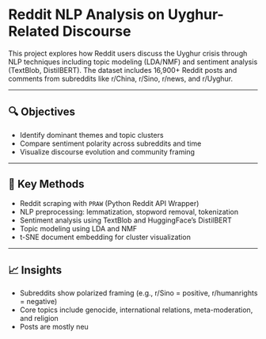 # Reddit NLP Analysis on Uyghur-Related Discourse

This project explores how Reddit users discuss the Uyghur crisis through NLP techniques including topic modeling (LDA/NMF) and sentiment analysis (TextBlob, DistilBERT). The dataset includes 16,900+ Reddit posts and comments from subreddits like r/China, r/Sino, r/news, and r/Uyghur.

---

## 🔍 Objectives
- Identify dominant themes and topic clusters
- Compare sentiment polarity across subreddits and time
- Visualize discourse evolution and community framing

---

## 🧠 Key Methods
- Reddit scraping with `PRAW` (Python Reddit API Wrapper)
- NLP preprocessing: lemmatization, stopword removal, tokenization
- Sentiment analysis using TextBlob and HuggingFace’s DistilBERT
- Topic modeling using LDA and NMF
- t-SNE document embedding for cluster visualization

---

## 📈 Insights
- Subreddits show polarized framing (e.g., r/Sino = positive, r/humanrights = negative)
- Core topics include genocide, international relations, meta-moderation, and religion
- Posts are mostly neu
